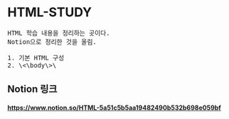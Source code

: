 # HTML-STUDY

<pre>
HTML 학습 내용을 정리하는 곳이다.
Notion으로 정리한 것을 올림.

1. 기본 HTML 구성
2. \<\body\>\
</pre>

## Notion 링크

#### https://www.notion.so/HTML-5a51c5b5aa19482490b532b698e059bf
